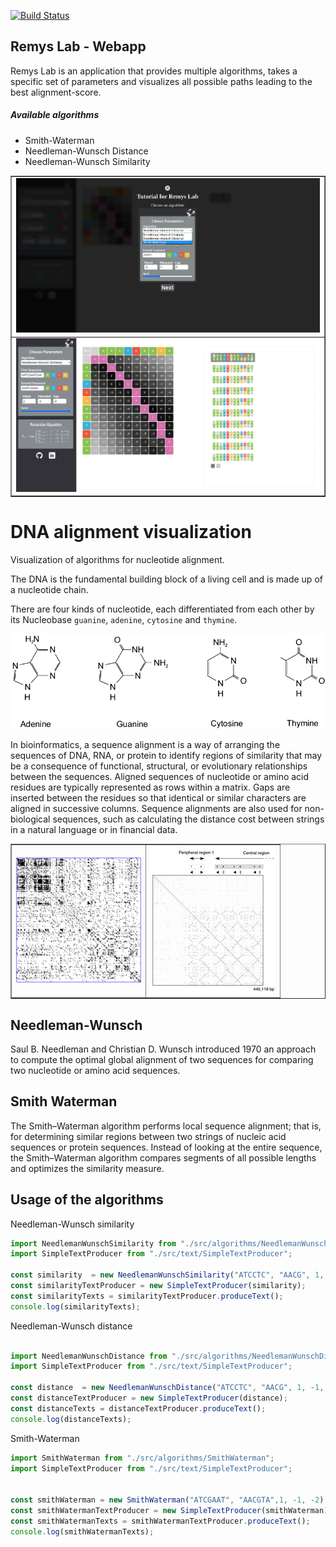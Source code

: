 [![Build Status](https://travis-ci.com/larapollehn/remy.svg?token=XA6Ut1BA6qs5Z8RuPjz2&branch=master)](https://travis-ci.com/larapollehn/remy)


## Remys Lab - Webapp 

Remys Lab is an application that provides multiple algorithms, takes a specific set of parameters and visualizes all 
possible paths leading to the best alignment-score. 

##### Available algorithms
* Smith-Waterman
* Needleman-Wunsch Distance
* Needleman-Wunsch Similarity

<table border="1" width="100%">
    <tr>
        <td><img src="images/remy_tutorial.png" width="100%"></td>
    </tr>
     <tr>
            <td><img src="images/remy_algorithm.png" width="100%"></td>
        </tr>
</table>


# DNA alignment visualization

Visualization of algorithms for nucleotide alignment.

The DNA is the fundamental building block of a living cell and is made up of a nucleotide chain.

There are four kinds of nucleotide, each differentiated from each other by its Nucleobase `guanine`, `adenine`, `cytosine` and `thymine`.

![](images/nucluein.png)

In bioinformatics, a sequence alignment is a way of arranging the sequences of DNA, RNA, or protein to identify regions of 
similarity that may be a consequence of functional, structural, or evolutionary relationships between the sequences.
Aligned sequences of nucleotide or amino acid residues are typically represented as rows within a matrix. Gaps are inserted 
between the residues so that identical or similar characters are aligned in successive columns. Sequence alignments are also used 
for non-biological sequences, such as calculating the distance cost between strings in a natural language or in financial data.

<table border="1" width="100%">
    <tr>
        <td><img src="images/dotplot.png" width="200"></td>
        <td><img src="images/dna-repeats.jpg" width="200"></td>
    </tr>
</table>

## Needleman-Wunsch

Saul B. Needleman and Christian D. Wunsch introduced 1970 an approach to compute the optimal global alignment of two sequences for comparing 
two nucleotide or amino acid sequences.

## Smith Waterman

The Smith–Waterman algorithm performs local sequence alignment; that is, for determining similar regions between two strings of nucleic acid 
sequences or protein sequences. Instead of looking at the entire sequence, the Smith–Waterman algorithm compares segments of all possible lengths and 
optimizes the similarity measure.

## Usage of the algorithms

Needleman-Wunsch similarity

```typescript
import NeedlemanWunschSimilarity from "./src/algorithms/NeedlemanWunschSimilarity";
import SimpleTextProducer from "./src/text/SimpleTextProducer";

const similarity  = new NeedlemanWunschSimilarity("ATCCTC", "AACG", 1, -1, -2);
const similarityTextProducer = new SimpleTextProducer(similarity);
const similarityTexts = similarityTextProducer.produceText();
console.log(similarityTexts);
```

Needleman-Wunsch distance

```typescript

import NeedlemanWunschDistance from "./src/algorithms/NeedlemanWunschDistance";
import SimpleTextProducer from "./src/text/SimpleTextProducer";

const distance  = new NeedlemanWunschDistance("ATCCTC", "AACG", 1, -1, -2);
const distanceTextProducer = new SimpleTextProducer(distance);
const distanceTexts = distanceTextProducer.produceText();
console.log(distanceTexts);
```

Smith-Waterman 

```typescript
import SmithWaterman from "./src/algorithms/SmithWaterman";
import SimpleTextProducer from "./src/text/SimpleTextProducer";


const smithWaterman = new SmithWaterman("ATCGAAT", "AACGTA",1, -1, -2);
const smithWatermanTextProducer = new SimpleTextProducer(smithWaterman);
const smithWatermanTexts = smithWatermanTextProducer.produceText();
console.log(smithWatermanTexts);
```
